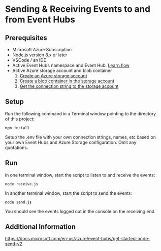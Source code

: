 # Sending & Receiving Events to and from Event Hubs

## Prerequisites

- Microsoft Azure Subscription
- Node.js version 8.x or later
- VSCode / an IDE
- Active Event Hubs namespace and Event Hub. [Learn how](https://docs.microsoft.com/en-us/azure/event-hubs/event-hubs-create)
- Active Azure storage account and blob container
  1. [Create an Azure storage account](https://docs.microsoft.com/en-us/azure/storage/common/storage-account-create?tabs=azure-portal)
  2. [Create a blob container in the storage account](https://docs.microsoft.com/en-us/azure/storage/blobs/storage-quickstart-blobs-portal#create-a-container)
  3. [Get the connection string to the storage account](https://docs.microsoft.com/en-us/azure/storage/common/storage-configure-connection-string)

## Setup

Run the following command in a Terminal window pointing to the directory of this project:

```shell
npm install
```

Setup the .env file with your own connection strings, names, etc based on your own Event Hubs and Azure Storage configuration. Omit any quotations.

## Run

In one terminal window, start the script to listen to and receive the events:

```shell
node receive.js
```

In another terminal window, start the script to send the events:

```shell
node send.js
```

You should see the events logged out in the console on the receiving end.

## Additional Information

https://docs.microsoft.com/en-us/azure/event-hubs/get-started-node-send-v2
